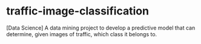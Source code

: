 # traffic-image-classification
[Data Science] A data mining project to develop a predictive model that can determine, given images of traffic, which class it belongs to.

